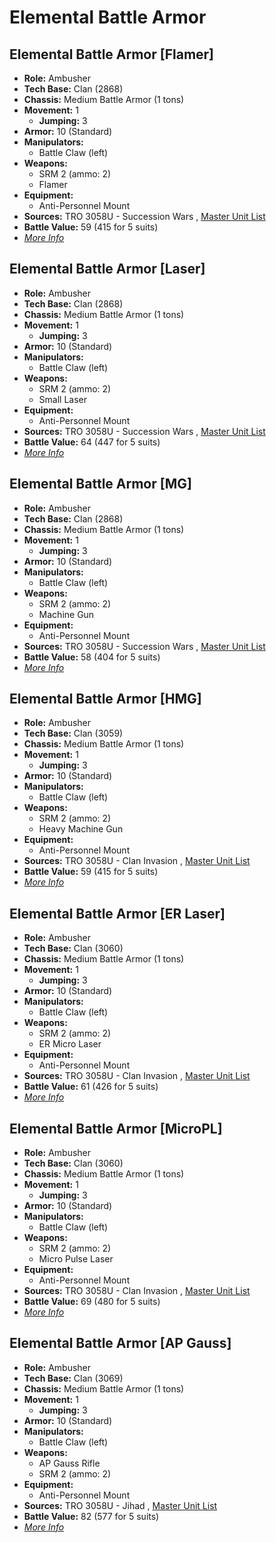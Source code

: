 # Elemental Battle Armor 

## Elemental Battle Armor [Flamer] 

- **Role:** Ambusher 
- **Tech Base:** Clan (2868) 
- **Chassis:** Medium Battle Armor (1 tons) 
- **Movement:** 1 
  - **Jumping:** 3 
- **Armor:** 10 (Standard) 
- **Manipulators:** 
  - Battle Claw (left) 
- **Weapons:** 
  - SRM 2 (ammo: 2) 
  - Flamer 
- **Equipment:** 
  - Anti-Personnel Mount 
- **Sources:** TRO 3058U - Succession Wars , [Master Unit List](http://masterunitlist.info/Unit/Details/958/elemental-battle-armor-flamer) 
- **Battle Value:** 59 (415 for 5 suits) 
- [*More Info*](elemental_battle_armor/elemental_battle_armor_[flamer].md) 

## Elemental Battle Armor [Laser] 

- **Role:** Ambusher 
- **Tech Base:** Clan (2868) 
- **Chassis:** Medium Battle Armor (1 tons) 
- **Movement:** 1 
  - **Jumping:** 3 
- **Armor:** 10 (Standard) 
- **Manipulators:** 
  - Battle Claw (left) 
- **Weapons:** 
  - SRM 2 (ammo: 2) 
  - Small Laser 
- **Equipment:** 
  - Anti-Personnel Mount 
- **Sources:** TRO 3058U - Succession Wars , [Master Unit List](http://masterunitlist.info/Unit/Details/960/elemental-battle-armor-laser) 
- **Battle Value:** 64 (447 for 5 suits) 
- [*More Info*](elemental_battle_armor/elemental_battle_armor_[laser].md) 

## Elemental Battle Armor [MG] 

- **Role:** Ambusher 
- **Tech Base:** Clan (2868) 
- **Chassis:** Medium Battle Armor (1 tons) 
- **Movement:** 1 
  - **Jumping:** 3 
- **Armor:** 10 (Standard) 
- **Manipulators:** 
  - Battle Claw (left) 
- **Weapons:** 
  - SRM 2 (ammo: 2) 
  - Machine Gun 
- **Equipment:** 
  - Anti-Personnel Mount 
- **Sources:** TRO 3058U - Succession Wars , [Master Unit List](http://masterunitlist.info/Unit/Details/961/elemental-battle-armor-mg) 
- **Battle Value:** 58 (404 for 5 suits) 
- [*More Info*](elemental_battle_armor/elemental_battle_armor_[mg].md) 

## Elemental Battle Armor [HMG] 

- **Role:** Ambusher 
- **Tech Base:** Clan (3059) 
- **Chassis:** Medium Battle Armor (1 tons) 
- **Movement:** 1 
  - **Jumping:** 3 
- **Armor:** 10 (Standard) 
- **Manipulators:** 
  - Battle Claw (left) 
- **Weapons:** 
  - SRM 2 (ammo: 2) 
  - Heavy Machine Gun 
- **Equipment:** 
  - Anti-Personnel Mount 
- **Sources:** TRO 3058U - Clan Invasion , [Master Unit List](http://masterunitlist.info/Unit/Details/959/elemental-battle-armor-hmg) 
- **Battle Value:** 59 (415 for 5 suits) 
- [*More Info*](elemental_battle_armor/elemental_battle_armor_[hmg].md) 

## Elemental Battle Armor [ER Laser] 

- **Role:** Ambusher 
- **Tech Base:** Clan (3060) 
- **Chassis:** Medium Battle Armor (1 tons) 
- **Movement:** 1 
  - **Jumping:** 3 
- **Armor:** 10 (Standard) 
- **Manipulators:** 
  - Battle Claw (left) 
- **Weapons:** 
  - SRM 2 (ammo: 2) 
  - ER Micro Laser 
- **Equipment:** 
  - Anti-Personnel Mount 
- **Sources:** TRO 3058U - Clan Invasion , [Master Unit List](http://masterunitlist.info/Unit/Details/957/elemental-battle-armor-ermicrol) 
- **Battle Value:** 61 (426 for 5 suits) 
- [*More Info*](elemental_battle_armor/elemental_battle_armor_[er_laser].md) 

## Elemental Battle Armor [MicroPL] 

- **Role:** Ambusher 
- **Tech Base:** Clan (3060) 
- **Chassis:** Medium Battle Armor (1 tons) 
- **Movement:** 1 
  - **Jumping:** 3 
- **Armor:** 10 (Standard) 
- **Manipulators:** 
  - Battle Claw (left) 
- **Weapons:** 
  - SRM 2 (ammo: 2) 
  - Micro Pulse Laser 
- **Equipment:** 
  - Anti-Personnel Mount 
- **Sources:** TRO 3058U - Clan Invasion , [Master Unit List](http://masterunitlist.info/Unit/Details/962/elemental-battle-armor-micropl) 
- **Battle Value:** 69 (480 for 5 suits) 
- [*More Info*](elemental_battle_armor/elemental_battle_armor_[micropl].md) 

## Elemental Battle Armor [AP Gauss] 

- **Role:** Ambusher 
- **Tech Base:** Clan (3069) 
- **Chassis:** Medium Battle Armor (1 tons) 
- **Movement:** 1 
  - **Jumping:** 3 
- **Armor:** 10 (Standard) 
- **Manipulators:** 
  - Battle Claw (left) 
- **Weapons:** 
  - AP Gauss Rifle 
  - SRM 2 (ammo: 2) 
- **Equipment:** 
  - Anti-Personnel Mount 
- **Sources:** TRO 3058U - Jihad , [Master Unit List](http://masterunitlist.info/Unit/Details/956/elemental-battle-armor-ap-gauss) 
- **Battle Value:** 82 (577 for 5 suits) 
- [*More Info*](elemental_battle_armor/elemental_battle_armor_[ap_gauss].md) 

